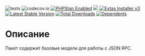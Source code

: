 ![tests](https://github.com/jeyroik/extas-http-jsonrpc/workflows/PHP%20Composer/badge.svg?branch=master&event=push)
![codecov.io](https://codecov.io/gh/jeyroik/extas-http-jsonrpc/coverage.svg?branch=master)
<a href="https://github.com/phpstan/phpstan"><img src="https://img.shields.io/badge/PHPStan-enabled-brightgreen.svg?style=flat" alt="PHPStan Enabled"></a> 
<a href="https://codeclimate.com/github/jeyroik/extas-http-jsonrpc/maintainability"><img src="https://api.codeclimate.com/v1/badges/da77767c1e927742e344/maintainability" /></a>
<a href="https://github.com/jeyroik/extas-installer/" title="Extas Installer v3"><img alt="Extas Installer v3" src="https://img.shields.io/badge/installer-v3-green"></a>
[![Latest Stable Version](https://poser.pugx.org/jeyroik/extas-http-jsonrpc/v)](//packagist.org/packages/jeyroik/extas-jsonrpc)
[![Total Downloads](https://poser.pugx.org/jeyroik/extas-http-jsonrpc/downloads)](//packagist.org/packages/jeyroik/extas-jsonrpc)
[![Dependents](https://poser.pugx.org/jeyroik/extas-http-jsonrpc/dependents)](//packagist.org/packages/jeyroik/extas-jsonrpc)

# Описание

Пакет содержит базовые модели для работы с JSON RPC.
